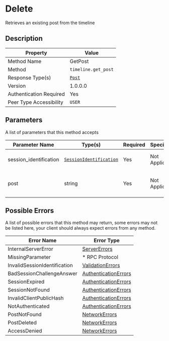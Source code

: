 # Delete

Retrieves an existing post from the timeline

## Description

| Property                | Value                           |
|-------------------------|---------------------------------|
| Method Name             | GetPost                         |
| Method                  | `timeline.get_post`             |
| Response Type(s)        | [`Post`](../../Objects/Post.md) |
| Version                 | 1.0.0.0                         |
| Authentication Required | Yes                             |
| Peer Type Accessibility | `USER`                          |

## Parameters

A list of parameters that this method accepts

| Parameter Name         | Type(s)                                                           | Required | Specification  | Deprecated | Versions | Description                               |
|------------------------|-------------------------------------------------------------------|----------|----------------|------------|----------|-------------------------------------------|
| session_identification | [`SessionIdentification`](../../Objects/SessionIdentification.md) | Yes      | Not Applicable | No         | 1.0      | The Session Identification object         |
| post                   | string                                                            | Yes      | Not Applicable | No         | 1.0      | The Post ID to retrieve from the timeline |

## Possible Errors

A list of possible errors that this method may return, some errors
may not be listed here, your client should always expect errors from
any method.

| Error Name                   | Error Type                                                   |
|------------------------------|--------------------------------------------------------------|
| InternalServerError          | [ServerErrors](../../Errors/ServerErrors.md)                 |
| MissingParameter             | * RPC Protocol                                               |
| InvalidSessionIdentification | [ValidationErrors](../../Errors/ValidationErrors.md)         |
| BadSessionChallengeAnswer    | [AuthenticationErrors](../../Errors/AuthenticationErrors.md) |
| SessionExpired               | [AuthenticationErrors](../../Errors/AuthenticationErrors.md) |
| SessionNotFound              | [AuthenticationErrors](../../Errors/AuthenticationErrors.md) |
| InvalidClientPublicHash      | [AuthenticationErrors](../../Errors/AuthenticationErrors.md) |
| NotAuthenticated             | [AuthenticationErrors](../../Errors/AuthenticationErrors.md) |
| PostNotFound                 | [NetworkErrors](../../Errors/NetworkErrors.md)               |
| PostDeleted                  | [NetworkErrors](../../Errors/NetworkErrors.md)               |
| AccessDenied                 | [NetworkErrors](../../Errors/NetworkErrors.md)               |